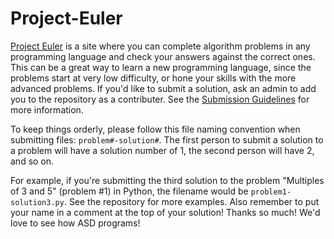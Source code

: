 # Project-Euler

[Project Euler](https://projecteuler.net/) is a site where you can complete algorithm problems in any programming language and check your answers against the correct ones. This can be a great way to learn a new programming language, since the problems start at very low difficulty, or hone your skills with the more advanced problems. If you'd like to submit a solution, ask an admin to add you to the repository as a contributer. See the [Submission Guidelines](https://github.com/ASD-NH/Submission-Guidelines) for more information.

To keep things orderly, please follow this file naming convention when submitting files: `problem#-solution#`. The first person to submit a solution to a problem will have a solution number of 1, the second person will have 2, and so on.

For example, if you're submitting the third solution to the problem "Multiples of 3 and 5" (problem #1) in Python, the filename would be `problem1-solution3.py`. See the repository for more examples. Also remember to put your name in a comment at the top of your solution! Thanks so much! We'd love to see how ASD programs!
